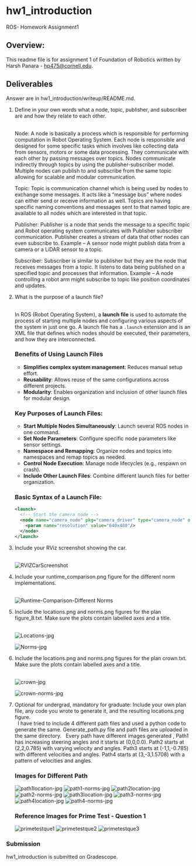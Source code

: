 # hw1_introduction
ROS- Homework Assignment1

## Overview:
This readme file is for assignment 1 of Foundation of Robotics written by Harsh Panara - hp475@cornell.edu.


## Deliverables
Answer are in hw1_introduction/writeup/README.md.
<ol>
<li> Define in your own words what a node, topic, publisher, and subscriber are and how they relate to each other.</li>&nbsp

  
  Node: A node is basically a process which is responsible for performing computation in Robot Operating System. Each node is responsible and designed for some specific tasks which involves like collecting data from sensors, motors or some data processing. They communicate with each other by passing messages over topics. Nodes communicate indirectly through topics by using the publisher-subscriber model. Multiple nodes can publish to and subscribe from the same topic allowing for scalable and modular communication.
  
  Topic: Topic is communication channel which is being used by nodes to exchange some messages. It acts like a “message bus” where nodes can either send or receive information as well. Topics are having specific naming conventions and messages sent to that named topic are available to all nodes which are interested in that topic.
  
  Publisher: Publisher is a node that sends the message to a specific topic and Robot operating system communicates with Publisher subscriber communication. Publisher creates a stream of data that other nodes can even subscribe to. Example – A sensor node might publish data from a camera or a LiDAR sensor to a topic. 

  Subscriber: Subscriber is similar to publisher but they are the node that receives messages from a topic. It listens to data being published on a specified topic and processes that information. Example – A node controlling a robot arm might subscribe to topic like position coordinates and updates.

<li> What is the purpose of a launch file? </li> &nbsp

In ROS (Robot Operating System), a **launch file** is used to automate the process of starting multiple nodes and configuring various aspects of the system in just one go. A launch file has a `.launch` extension and is an XML file that defines which nodes should be executed, their parameters, and how they are interconnected.

### Benefits of Using Launch Files
- **Simplifies complex system management**: Reduces manual setup effort.
- **Reusability**: Allows reuse of the same configurations across different projects.
- **Modularity**: Enables organization and inclusion of other launch files for modular design.

### Key Purposes of Launch Files:
- **Start Multiple Nodes Simultaneously**: Launch several ROS nodes in one command.
- **Set Node Parameters**: Configure specific node parameters like sensor settings.
- **Namespace and Remapping**: Organize nodes and topics into namespaces and remap topics as needed.
- **Control Node Execution**: Manage node lifecycles (e.g., respawn on crash).
- **Include Other Launch Files**: Combine different launch files for better organization.

### Basic Syntax of a Launch File:
```xml
<launch> 
  <!-- Start the camera node --> 
  <node name="camera_node" pkg="camera_driver" type="camera_node" output="screen"> 
    <param name="resolution" value="640x480"/> 
  </node>
</launch>
```

<li> Include your RViz screenshot showing the car. </li>&nbsp

![RVIZCarScreenshot](rvizimage.png)

<li> Include your runtime_comparison.png figure for the different norm implementations. </li>&nbsp

![Runtime-Comparison-Different Norms](runtime_comparison.png)

<li> Include the locations.png and norms.png figures for the plan figure_8.txt. Make sure the plots contain labelled axes and a title. </li>&nbsp

![Locations-jpg](figure8locations.png)

![Norms-jpg](figure8norms.png)

<li> Include the locations.png and norms.png figures for the plan crown.txt. Make sure the plots contain labelled axes and a title. </li>&nbsp

![crown-jpg](crown9locations.png)

![crown-norms-jpg](crown8norms.png)

<li> Optional for undergrad, mandatory for graduate: Include your own plan file, any code you wrote to generate it, and the resulting locations.png figure. </li>&nbsp
I have tried to include 4 different path files and used a python code to generate the same. Generate_path.py file and path files are uploaded in the same directory. &nbsp
Every path have different images generated , Path1 has increasing steering angles and it starts at (0,0,0.0). Path2 starts at (2,2,0.785) with varying velocity and angles. Path3 starts at (-1,1,-0.785) with different velocities and angles. Path4 starts at (3,-3,1.5708) with a pattern of velocities and angles.&nbsp

### Images for Different Path

![path1location-jpg](path1locations.png)
![path1-norms-jpg](path1norms.png)
![path2location-jpg](path2locations.png)
![path2-norms-jpg](path2norms.png)
![path3location-jpg](path3locations.png)
![path3-norms-jpg](path3norms.png)
![path4location-jpg](path4locations.png)
![path4-norms-jpg](path4norms.png)


### Reference Images for Prime Test - Question 1

![primetestque1](primetest1.png)
![primetestque2](primetest3.png)
![primetestque3](primetest2.png)

</ol>

### Submission 
hw1_introduction is submitted on Gradescope.


